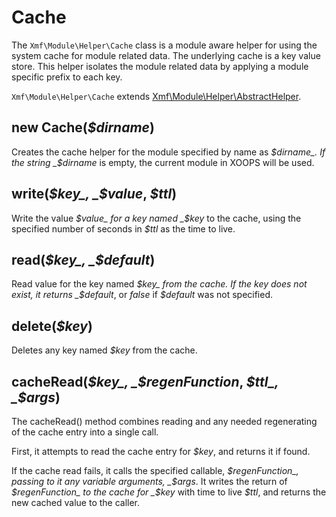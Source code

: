 # Cache

The `Xmf\Module\Helper\Cache` class is a module aware helper for using the system cache for module related data. The underlying cache is a key value store. This helper isolates the module related data by applying a module specific prefix to each key.

`Xmf\Module\Helper\Cache` extends [Xmf\Module\Helper\AbstractHelper](https://github.com/XoopsDocs/xmf-cookbook/tree/fe9f7aa71cb38a3faba2ff745352b2de77a33b6f/en/book/module/abstracthelper.php).

## new Cache\(_$dirname_\)

Creates the cache helper for the module specified by name as _$dirname_. If the string _$dirname_ is empty, the current module in XOOPS will be used.

## write\(_$key_, _$value_, _$ttl_\)

Write the value _$value_ for a key named _$key_ to the cache, using the specified number of seconds in _$ttl_ as the time to live.

## read\(_$key_, _$default_\)

Read value for the key named _$key_ from the cache. If the key does not exist, it returns _$default_, or _false_ if _$default_ was not specified.

## delete\(_$key_\)

Deletes any key named _$key_ from the cache.

## cacheRead\(_$key_, _$regenFunction_, _$ttl_, _$args_\)

The cacheRead\(\) method combines reading and any needed regenerating of the cache entry into a single call.

First, it attempts to read the cache entry for _$key_, and returns it if found.

If the cache read fails, it calls the specified callable, _$regenFunction_, passing to it any variable arguments, _$args_. It writes the return of _$regenFunction_ to the cache for _$key_ with time to live _$ttl_, and returns the new cached value to the caller.

